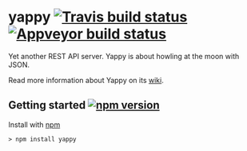 # yappy [![Travis build status](https://travis-ci.org/richardschneider/yappy.svg)](https://travis-ci.org/richardschneider/yappy) [![Appveyor build status](https://ci.appveyor.com/api/projects/status/af2mlh70o5bq5g9r?svg=true)](https://ci.appveyor.com/project/richardschneider/yappy)

Yet another REST API server. Yappy is about howling at the moon with JSON.

Read more information about Yappy on its [wiki](https://github.com/richardschneider/yappy/wiki).

## Getting started [![npm version](https://badge.fury.io/js/yappy.svg)](https://badge.fury.io/js/yappy)

Install with [npm](http://blog.npmjs.org/post/85484771375/how-to-install-npm)

    > npm install yappy

